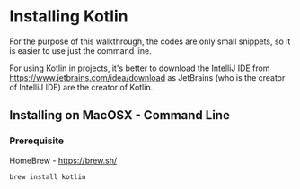 # Installing Kotlin

For the purpose of this walkthrough, the codes are only small snippets, so it is easier to use just the command line. 

For using Kotlin in projects, it's better to download the IntelliJ IDE from https://www.jetbrains.com/idea/download as JetBrains (who is the creator of IntelliJ IDE) are the creator of Kotlin.

## Installing on MacOSX - Command Line

### Prerequisite

HomeBrew - https://brew.sh/

```bash
brew install kotlin 
```



